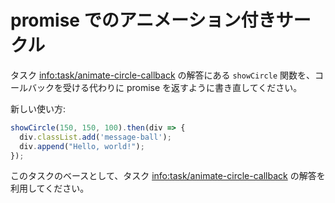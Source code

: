 
# promise でのアニメーション付きサークル

タスク <info:task/animate-circle-callback> の解答にある `showCircle` 関数を、コールバックを受ける代わりに promise を返すように書き直してください。

新しい使い方:

```js
showCircle(150, 150, 100).then(div => {
  div.classList.add('message-ball');
  div.append("Hello, world!");
});
```

このタスクのベースとして、タスク <info:task/animate-circle-callback> の解答を利用してください。
